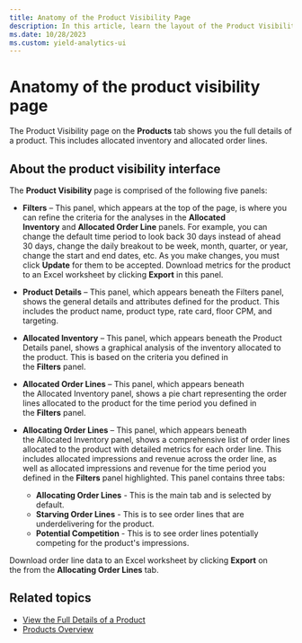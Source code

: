 ```yaml
---
title: Anatomy of the Product Visibility Page
description: In this article, learn the layout of the Product Visibility page.
ms.date: 10/28/2023
ms.custom: yield-analytics-ui
---
```


# Anatomy of the product visibility page

The Product Visibility page on the **Products** tab shows you the full details of a product. This includes allocated inventory and allocated order lines.

## About the product visibility interface

The **Product Visibility** page is comprised of the following five panels:

- **Filters** – This panel, which appears at the top of the page, is where you can refine the criteria for the analyses in the **Allocated Inventory** and **Allocated Order Line** panels. For example, you can change the default time period to look back 30 days instead of ahead 30 days, change the daily breakout to be week, month, quarter, or year, change the start and end dates, etc. As you make changes, you must click **Update** for them to be accepted. Download metrics for the product to an Excel worksheet by clicking **Export** in this panel.  

- **Product Details** – This panel, which appears beneath the Filters panel, shows the general details and attributes defined for the product. This includes the product name, product type, rate card, floor CPM, and targeting.  

- **Allocated Inventory** – This panel, which appears beneath the Product Details panel, shows a graphical analysis of the inventory allocated to the product. This is based on the criteria you defined in the **Filters** panel.

- **Allocated Order Lines** – This panel, which appears beneath the Allocated Inventory panel, shows a pie chart representing the order lines allocated to the product for the time period you defined in the **Filters** panel.  

- **Allocating Order Lines** – This panel, which appears beneath the Allocated Inventory panel, shows a comprehensive list of order lines allocated to the product with detailed metrics for each order line. This includes allocated impressions and revenue across the order line, as well as allocated impressions and revenue for the time period you defined in the **Filters** panel highlighted. This panel contains three tabs:
  - **Allocating Order Lines** - This is the main tab and is selected by default.
  - **Starving Order Lines** - This is to see order lines that are underdelivering for the product.
  - **Potential Competition** - This is to see order lines potentially competing for the product's impressions.

Download order line data to an Excel worksheet by clicking **Export** on the from the **Allocating Order Lines** tab.

## Related topics

- [View the Full Details of a Product](view-the-full-details-of-a-product.md)
- [Products Overview](products-overview.md)
